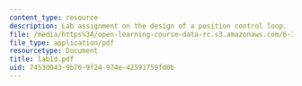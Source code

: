 ```yaml
---
content_type: resource
description: Lab assignment on the design of a position control loop.
file: /media/https%3A/open-learning-course-data-rc.s3.amazonaws.com/6-302-feedback-systems-spring-2007/7453d0439b769f24974e42591759fd0b_lab1d.pdf
file_type: application/pdf
resourcetype: Document
title: lab1d.pdf
uid: 7453d043-9b76-9f24-974e-42591759fd0b
---
```

